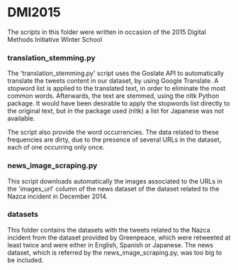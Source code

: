 # DMI2015
The scripts in this folder were written in occasion of the 2015 Digital Methods Initiative Winter School

### translation_stemming.py
The 'translation_stemming.py' script uses the Goslate API to automatically translate the tweets content in our dataset, by using Google Translate. A stopword list is applied to the translated text, in order to eliminate the most common words. Afterwards, the text are stemmed, using the nltk Python package.
It would have been desirable to apply the stopwords list directly to the original text, but in the package used (nltk) a list for Japanese was not available.

The script also provide the word occurrencies. The data related to these frequencies are dirty, due to the presence of several URLs in the dataset, each of one occurring only once.

### news_image_scraping.py
This script downloads automatically the images associated to the URLs in the 'images_url' column of the news dataset of the dataset related to the Nazca incident in December 2014.

### datasets
This folder contains the datasets with the tweets related to the Nazca incident from the dataset provided by Greenpeace, which were retweeted at least twice and were either in English, Spanish or Japanese.
The news dataset, which is referred by the news_image_scraping.py, was too big to be included.
